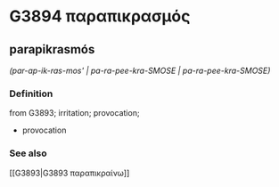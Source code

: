 # G3894 παραπικρασμός

## parapikrasmós

_(par-ap-ik-ras-mos' | pa-ra-pee-kra-SMOSE | pa-ra-pee-kra-SMOSE)_

### Definition

from G3893; irritation; provocation; 

- provocation

### See also

[[G3893|G3893 παραπικραίνω]]
